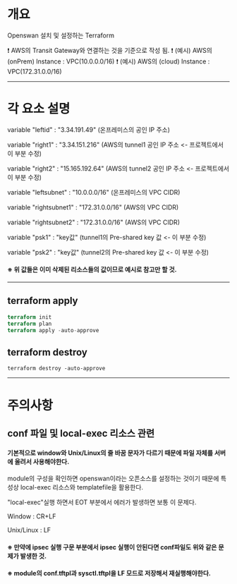 # 개요

Openswan 설치 및 설정하는 Terraform

❗ AWS의 Transit Gateway와 연결하는 것을 기준으로 작성 됨.
❗ (예시) AWS의 (onPrem) Instance : VPC(10.0.0.0/16)
❗ (예시) AWS의 (cloud) Instance : VPC(172.31.0.0/16)

- - -

# 각 요소 설명

variable "leftid" : "3.34.191.49" (온프레미스의 공인 IP 주소)

variable "right1" : "3.34.151.216" (AWS의 tunnel1 공인 IP 주소 <- 프로젝트에서 이 부분 수정)

variable "right2" : "15.165.192.64" (AWS의 tunnel2 공인 IP 주소 <- 프로젝트에서 이 부분 수정)

variable "leftsubnet" : "10.0.0.0/16" (온프레미스의 VPC CIDR)

variable "rightsubnet1" : "172.31.0.0/16" (AWS의 VPC CIDR)

variable "rightsubnet2" : "172.31.0.0/16" (AWS의 VPC CIDR)

variable "psk1" : "key값" (tunnel1의 Pre-shared key 값 <- 이 부분 수정)

variable "psk2" : "key값" (tunnel2의 Pre-shared key 값 <- 이 부분 수정)

#### ※ 위 값들은 이미 삭제된 리소스들의 값이므로 예시로 참고만 할 것.

- - -

## terraform apply
``` terraform
terraform init 
terraform plan 
terraform apply -auto-approve
``` 

## terraform destroy
``` terrafom
terraform destroy -auto-approve
```

- - -

# 주의사항

## conf 파일 및 local-exec 리소스 관련
#### 기본적으로 window와 Unix/Linux의 줄 바꿈 문자가 다르기 때문에 파일 자체를 서버에 올려서 사용해야한다.

module의 구성을 확인하면 openswan이라는 오픈소스를 설정하는 것이기 때문에 특성상 local-exec 리소스와 templatefile을 활용한다.

"local-exec"실행 하면서 EOT 부분에서 에러가 발생하면 보통 이 문제다. 

Window : CR+LF

Unix/Linux : LF

#### ※ 만약에 ipsec 실행 구문 부분에서 ipsec 실행이 안된다면 conf파일도 위와 같은 문제가 발생한 것.
#### ※ module의 conf.tftpl과 sysctl.tftpl을 LF 모드로 저장해서 재실행해야한다.

